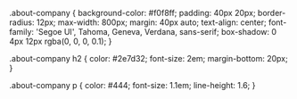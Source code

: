.about-company {
  background-color: #f0f8ff;
  padding: 40px 20px;
  border-radius: 12px;
  max-width: 800px;
  margin: 40px auto;
  text-align: center;
  font-family: 'Segoe UI', Tahoma, Geneva, Verdana, sans-serif;
  box-shadow: 0 4px 12px rgba(0, 0, 0, 0.1);
}

.about-company h2 {
  color: #2e7d32;
  font-size: 2em;
  margin-bottom: 20px;
}

.about-company p {
  color: #444;
  font-size: 1.1em;
  line-height: 1.6;
}
